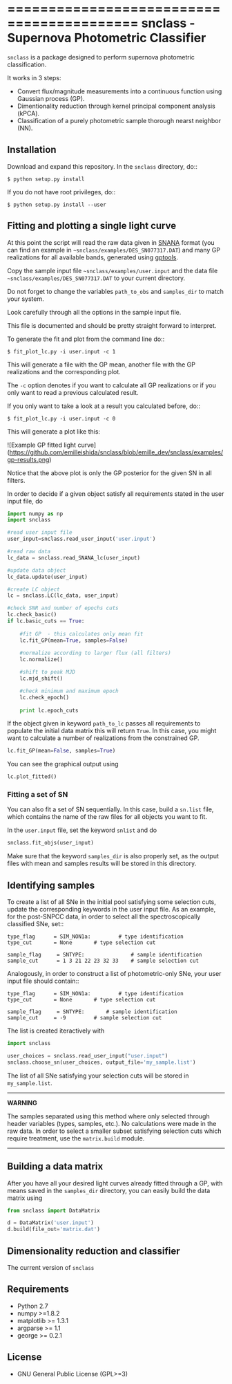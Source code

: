 ==========================================
snclass - Supernova Photometric Classifier
==========================================

``snclass`` is a package designed to perform supernova photometric classification.

It works in 3 steps:

* Convert flux/magnitude measurements into a continuous function using Gaussian process (GP). 
* Dimentionality reduction through kernel principal component analysis (kPCA). 
* Classification of a purely photometric sample thorough nearst neighbor (NN).  


## Installation

Download and expand this repository. 
In the ``snclass`` directory, do::

    $ python setup.py install

If you do not have root privileges, do::

    $ python setup.py install --user

## Fitting and plotting a single light curve


At this point the script will read the raw data given in [SNANA](http://das.sdss2.org/ge/sample/sdsssn/SNANA-PUBLIC/) format
(you can find an example in ``~snclass/examples/DES_SN077317.DAT``) and many GP realizations for all available bands, generated using [gptools](http://gptools.readthedocs.org/en/latest/).

Copy the sample input file  ``~snclass/examples/user.input``  and the data file ``~snclass/examples/DES_SN077317.DAT``  to your current directory.


Do not forget to change the variables ``path_to_obs`` and  ``samples_dir`` to match your system.

Look carefully through all the options in the sample input file.

This file is documented and should be pretty straight forward to interpret. 


To generate the fit and plot from the command line do::

    $ fit_plot_lc.py -i user.input -c 1

This will generate a file with the GP mean, another file with the GP realizations and the corresponding plot.

The ``-c`` option denotes if you want to calculate all GP realizations or if you only want to read a previous calculated result.

If you only want to take a look at a result you calculated before, do::

    $ fit_plot_lc.py -i user.input -c 0


This will generate a plot like this:

![Example GP fitted light curve] 
(https://github.com/emilleishida/snclass/blob/emille_dev/snclass/examples/gp-results.png)

Notice that the above plot is only the GP posterior for the given SN in all filters. 

In order to decide if a given object satisfy all requirements stated in the user input file, do

```python
import numpy as np
import snclass

#read user input file
user_input=snclass.read_user_input('user.input')

#read raw data
lc_data = snclass.read_SNANA_lc(user_input)

#update data object
lc_data.update(user_input)

#create LC object
lc = snclass.LC(lc_data, user_input)

#check SNR and number of epochs cuts
lc.check_basic()
if lc.basic_cuts == True:
    
    #fit GP  - this calculates only mean fit
    lc.fit_GP(mean=True, samples=False)
 
    #normalize according to larger flux (all filters)
    lc.normalize()

    #shift to peak MJD
    lc.mjd_shift()

    #check minimum and maximum epoch
    lc.check_epoch()
    
    print lc.epoch_cuts
```

If the  object given in keyword ``path_to_lc`` passes all requirements to populate the initial data matrix this will return ``True``. 
In this case, you might want to calculate a number of realizations from the constrained GP. 

```python
lc.fit_GP(mean=False, samples=True)
```

You can see the graphical output using

```python
lc.plot_fitted()
```

### Fitting a set of SN

You can also fit a set of SN sequentially. 
In this case, build a ``sn.list`` file, which contains the name of the raw files for all objects you want to fit.
 
In the ``user.input`` file, set the keyword ``snlist`` and do
 
```python
snclass.fit_objs(user_input)
```

Make sure that the keyword ``samples_dir`` is also properly set, as the output files with mean and samples results will be stored in this directory. 

## Identifying samples

To create a list of all SNe in the initial pool satisfying some selection cuts, update the corresponding keywords in the user input file. 
As an example, for the post-SNPCC data, in order to select all the spectroscopically classified SNe, set::

    type_flag      = SIM_NON1a:	        # type identification	
    type_cut	   = None		# type selection cut

    sample_flag	    = SNTYPE:		        # sample identification	
    sample_cut	    = 1 3 21 22 23 32 33 	# sample selection cut    


Analogously, in order to construct a list of photometric-only SNe, your user input file should contain::
	
    type_flag      = SIM_NON1a:	        # type identification	
    type_cut	   = None		# type selection cut

    sample_flag	    = SNTYPE:		# sample identification	
    sample_cut	   = -9			# sample selection cut	


The list is created iteractively with 

```python
import snclass

user_choices = snclass.read_user_input("user.input")
snclass.choose_sn(user_choices, output_file='my_sample.list')
```

The list of all SNe satisfying your selection cuts will be stored in ``my_sample.list``.

***
**WARNING**

The samples separated using this method where only selected through header variables (types, samples, etc.).
No calculations were made in the raw data. 
In order to select a smaller subset satisfying selection cuts which require treatment, use the ``matrix.build`` module.
***

## Building a data matrix


After you have all your desired light curves already fitted through a GP, with means saved in the ``samples_dir`` directory, you can easily build the data matrix using

```python
from snclass import DataMatrix

d = DataMatrix('user.input')
d.build(file_out='matrix.dat')
```

## Dimensionality reduction and classifier

The current version of ``snclass`` 



## Requirements


* Python 2.7
* numpy >=1.8.2
* matplotlib >= 1.3.1     
* argparse >= 1.1
* george >= 0.2.1


## License


* GNU General Public License (GPL>=3)


